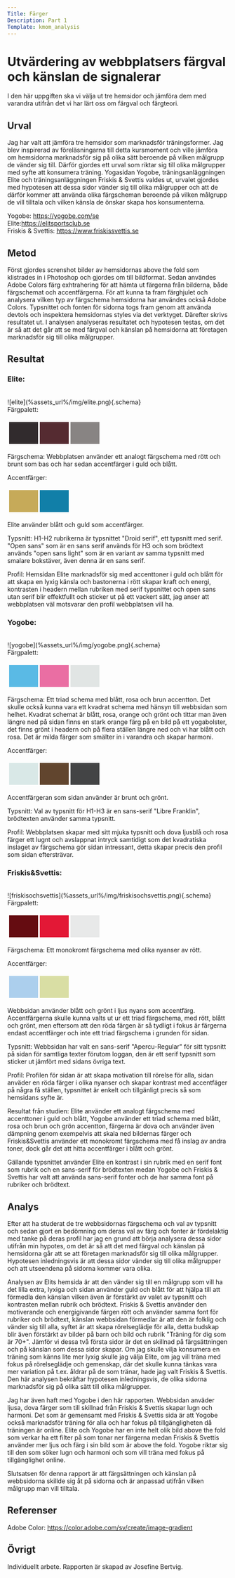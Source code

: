 ```yaml
---
Title: Färger
Description: Part 1
Template: kmom_analysis
---
```


Utvärdering av webbplatsers färgval och känslan de signalerar
=======================

I den här uppgiften ska vi välja ut tre hemsidor och jämföra dem med varandra utifrån det vi har lärt oss om färgval och färgteori. 

Urval
-----------------------

Jag har valt att jämföra tre hemsidor som marknadsför träningsformer. Jag blev inspirerad av föreläsningarna till detta kursmoment och ville jämföra om hemsidorna marknadsför sig på olika sätt beroende på vilken målgrupp de vänder sig till. Därför gjordes ett urval som riktar sig till olika målgrupper med syfte att konsumera träning. Yogasidan Yogobe, träningsanläggningen Elite och träningsanläggningen Friskis & Svettis valdes ut, urvalet gjordes med hypotesen att dessa sidor vänder sig till olika målgrupper och att de därför kommer att använda olika färgscheman beroende på vilken målgrupp de vill tilltala och vilken känsla de önskar skapa hos konsumenterna. 

Yogobe: https://yogobe.com/se <br>
Elite:https://elitsportsclub.se <br>
Friskis & Svettis: https://www.friskissvettis.se <br>

Metod
-----------------------

Först gjordes screnshot bilder av hemsidornas above the fold som klistrades in i Photoshop och gjordes om till bildformat. Sedan användes Adobe Colors färg exhtrahering för att hämta ut färgerna från bilderna, både färgschemat och accentfärgerna. För att kunna ta fram färghjulet och analysera vilken typ av färgschema hemsidorna har användes också Adobe Colors.
Typsnittet och fonten för sidorna togs fram genom att använda devtols och inspektera hemsidornas styles via det verktyget.
Därefter skrivs resultatet ut. I analysen analyseras resultatet och hypotesen testas, om det är så att det går att se med färgval och känslan på hemsidorna att företagen marknadsför sig till olika målgrupper. 

Resultat
-----------------------

<h3>Elite:</h3>
<br>
![elite](%assets_url%/img/elite.png){.schema}
<br>
Färgpalett:
<table style="border-spacing: 4px; border-collapse: separate">
<tr>
<td style="height: 50px; width: 50px; background-color: #312B2D">
<td style="height: 50px; width: 50px; background-color: #552B31">
<td style="height: 50px; width: 50px; background-color: #888483">
</tr>
</table>

Färgschema: Webbplatsen använder ett analogt färgschema med rött och brunt som bas och har sedan accentfärger i guld och blått. 


Accentfärger: 
<table style="border-spacing: 4px; border-collapse: separate">
<tr>
<td style="height: 50px; width: 50px; background-color: #C6AA59">
<td style="height: 50px; width: 50px; background-color: #117FA8">
</tr>
</table>
Elite använder blått och guld som accentfärger.

Typsnitt: H1-H2 rubrikerna är typsnittet "Droid serif", ett typsnitt med serif. "Open sans" som är en sans serif används för H3 och som brödtext används "open sans light" som är en variant av samma typsnitt med smalare bokstäver, även denna är en sans serif. 

Profil: Hemsidan Elite marknadsför sig med accenttoner i guld och blått för att skapa en lyxig känsla och bastonerna i rött skapar kraft och energi, kontrasten i headern mellan rubriken med serif typsnittet och open sans utan serif blir effektfullt och sticker ut på ett vackert sätt, jag anser att webbplatsen väl motsvarar den profil webbplatsen vill ha.

<h3>Yogobe:</h3>
<br>
![yogobe](%assets_url%/img/yogobe.png){.schema}
<br>
Färgpalett:
<table style="border-spacing: 4px; border-collapse: separate">
<tr>
<td style="height: 50px; width: 50px; background-color: #5ABAE5">
<td style="height: 50px; width: 50px; background-color: #EA6EA3">
<td style="height: 50px; width: 50px; background-color: #E1E5E4">
</tr>
</table>

Färgschema: Ett triad schema med blått, rosa och brun accentton. Det skulle också kunna vara ett kvadrat schema med hänsyn till webbsidan som helhet. Kvadrat schemat är blått, rosa, orange och grönt och tittar man även längre ned på sidan finns en stark orange färg på en bild på ett yogabolster, det finns grönt i headern och på flera ställen längre ned och vi har blått och rosa. Det är milda färger som smälter in i varandra och skapar harmoni.

Accentfärger: 
<table style="border-spacing: 4px; border-collapse: separate">
<tr>
<td style="height: 50px; width: 50px; background-color: #D9E8E7">
<td style="height: 50px; width: 50px; background-color: #61452E">
<td style="height: 50px; width: 50px; background-color: #434445">
</tr>
</table>
Accentfärgeran som sidan använder är brunt och grönt.

Typsnitt: Val av typsnitt för H1-H3 är en sans-serif "Libre Franklin", brödtexten använder samma typsnitt.

Profil: Webbplatsen skapar med sitt mjuka typsnitt och dova ljusblå och rosa färger ett lugnt och avslappnat intryck samtidigt som det kvadratiska inslaget av färgschema gör sidan intressant, detta skapar precis den profil som sidan eftersträvar.

<h3>Friskis&Svettis:</h3> 
<br>
![friskisochsvettis](%assets_url%/img/friskisochsvettis.png){.schema}
<br>
Färgpalett:
<table style="border-spacing: 4px; border-collapse: separate">
<tr>
<td style="height: 50px; width: 50px; background-color: #650C11">
<td style="height: 50px; width: 50px; background-color: #E31836">
<td style="height: 50px; width: 50px; background-color: #E8E9E9">
</tr>
</table>

Färgschema: Ett monokromt färgschema med olika nyanser av rött.


Accentfärger:
<table style="border-spacing: 4px; border-collapse: separate">
<tr>
<td style="height: 50px; width: 50px; background-color: #ACCFED">
<td style="height: 50px; width: 50px; background-color: #D9DEA4">
</tr>
</table>
Webbsidan använder blått och grönt i ljus nyans som accentfärg. Accentfärgerna skulle kunna valts ut ur ett triad färgschema, med rött, blått och grönt, men eftersom att den röda färgen är så tydligt i fokus är färgerna endast accentfärger och inte ett triad färgschema i grunden för sidan.

Typsnitt: Webbsidan har valt en sans-serif "Apercu-Regular" för sitt typsnitt på sidan för samtliga texter förutom loggan, den är ett serif typsnitt som sticker ut jämfört med sidans övriga text.

Profil: Profilen för sidan är att skapa motivation till rörelse för alla, sidan anväder en röda färger i olika nyanser och skapar kontrast med accentfäger på några få ställen, typsnittet är enkelt och tillgänligt precis så som hemsidans syfte är.

Resultat från studien: Elite använder ett analogt färgschema med accenttoner i guld och blått, Yogobe använder ett triad schema med blått, rosa och brun och grön accentton, färgerna är dova och använder även dämpning genom exempelvis att skala ned bildernas färger och Friskis&Svettis använder ett monokromt färgschema med få inslag av andra toner, dock går det att hitta accentfärger i blått och grönt.

Gällande typsnittet använder Elite en kontrast i sin rubrik med en serif font som rubrik och en sans-serif för brödtexten medan Yogobe och Friskis & Svettis har valt att använda sans-serif fonter och de har samma font på rubriker och brödtext.

Analys
-----------------------

Efter att ha studerat de tre webbsidornas färgschema och val av typsnitt och sedan gjort en bedömning om deras val av färg och fonter är fördelaktig med tanke på deras profil har jag en grund att börja analysera dessa sidor utifrån min hypotes, om det är så att det med färgval och känslan på hemsidorna går att se att företagen marknadsför sig till olika målgrupper. Hypotesen inledningsvis är att dessa sidor vänder sig till olika målgrupper och att utseendena på sidorna kommer vara olika. 

Analysen av Elits hemsida är att den vänder sig till en målgrupp som vill ha det lilla extra, lyxiga och sidan använder guld och blått för att hjälpa till att förmedla den känslan vilken även är förstärkt av valet av typsnitt och kontrasten mellan rubrik och brödtext. Friskis & Svettis använder den motiverande och energigivande färgen rött och använder samma font för rubriker och brödtext, känslan webbsidan förmedlar är att den är folklig och vänder sig till alla, syftet är att skapa rörelseglädje för alla, detta budskap blir även förstärkt av bilder på barn och bild och rubrik "Träning för dig som är 70+". Jämför vi dessa två första sidor är det en skillnad på färgsättningen och på känslan som dessa sidor skapar. Om jag skulle vilja konsumera en träning som känns lite mer lyxig skulle jag välja Elite, om jag vill träna med fokus på rörelseglädje och gemenskap, där det skulle kunna tänkas vara mer variation på t.ex. åldrar på de som tränar, hade jag valt Friskis & Svettis. Den här analysen bekräftar hypotesen inledningsvis, de olika sidorna marknadsför sig på olika sätt till olika målgrupper.

Jag har även haft med Yogobe i den här rapporten. Webbsidan anväder ljusa, dova färger som till skillnad från Friskis & Svettis skapar lugn och harmoni. Det som är gemensamt med Friskis & Svettis sida är att Yogobe också marknadsför träning för alla och har fokus på tillgängligheten då träningen är online. Elite och Yogobe har en inte helt olik bild above the fold som verkar ha ett filter på som tonar ner färgerna medan Friskis & Svettis använder mer ljus och färg i sin bild som är above the fold. Yogobe riktar sig till den som söker lugn och harmoni och som vill träna med fokus på tillgänglighet online. 

Slutsatsen för denna rapport är att färgsättningen och känslan på webbsidorna skillde sig åt på sidorna och är anpassad utifrån vilken målgrupp man vill tilltala. 


Referenser
-----------------------

Adobe Color: https://color.adobe.com/sv/create/image-gradient

Övrigt
-----------------------

Individuellt arbete.
Rapporten är skapad av Josefine Bertvig.